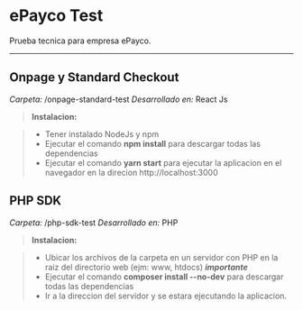 ePayco Test
==========

Prueba tecnica para empresa ePayco.

----------

Onpage y Standard Checkout
-------------

*Carpeta:* /onpage-standard-test
*Desarrollado en:* React Js

> **Instalacion:**

> - Tener instalado NodeJs y npm
> - Ejecutar el comando **npm install** para descargar todas las dependencias
> - Ejecutar el comando **yarn start** para ejecutar la aplicacion en el navegador en la direcion http://localhost:3000

PHP SDK
-------------

*Carpeta:* /php-sdk-test
*Desarrollado en:* PHP

> **Instalacion:**

> - Ubicar los archivos de la carpeta en un servidor con PHP en la raiz del directorio web (ejm: www, htdocs) ***importante***
> - Ejecutar el comando **composer install --no-dev** para descargar todas las dependencias
> - Ir a la direccion del servidor y se estara ejecutando la aplicacion.